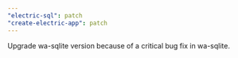 ```yaml
---
"electric-sql": patch
"create-electric-app": patch
---
```


Upgrade wa-sqlite version because of a critical bug fix in wa-sqlite.

